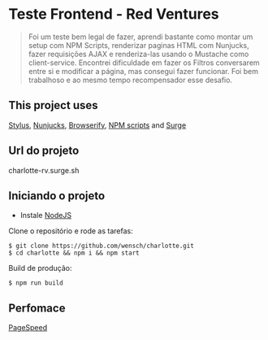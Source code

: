 # Teste Frontend - Red Ventures

> Foi um teste bem legal de fazer, aprendi bastante como montar um setup com NPM Scripts, renderizar paginas HTML com Nunjucks, fazer requisições AJAX e renderiza-las usando o Mustache como client-service. Encontrei dificuldade em fazer os Filtros conversarem entre si e modificar a página, mas consegui fazer funcionar. Foi bem trabalhoso e ao mesmo tempo recompensador esse desafio.


## This project uses ##
[Stylus](http://stylus-lang.com/), [Nunjucks](https://mozilla.github.io/nunjucks/), [Browserify](http://browserify.org/), [NPM scripts](https://docs.npmjs.com/misc/scripts) and [Surge](http://surge.sh/)


## Url do projeto ##
charlotte-rv.surge.sh


## Iniciando o projeto ##

-  Instale [NodeJS](http://nodejs.org/)

Clone o repositório e rode as tarefas:

    $ git clone https://github.com/wensch/charlotte.git
    $ cd charlotte && npm i && npm start

Build de produção:

    $ npm run build


## Perfomace ##
[PageSpeed](https://developers.google.com/speed/pagespeed/insights/?url=http%3A%2F%2Fcharlotte-rv.surge.sh%2F&tab=desktop)
